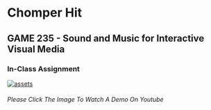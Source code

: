 # Chomper Hit
## GAME 235 - Sound and Music for Interactive Visual Media  
### In-Class Assignment

[![assets](https://github.com/andraiorgules/ChomperHit/blob/main/assets/ChomperHitThumbnail.png)](https://youtu.be/PnSAo1Xrsbo)
###### Please Click The Image To Watch A Demo On Youtube

